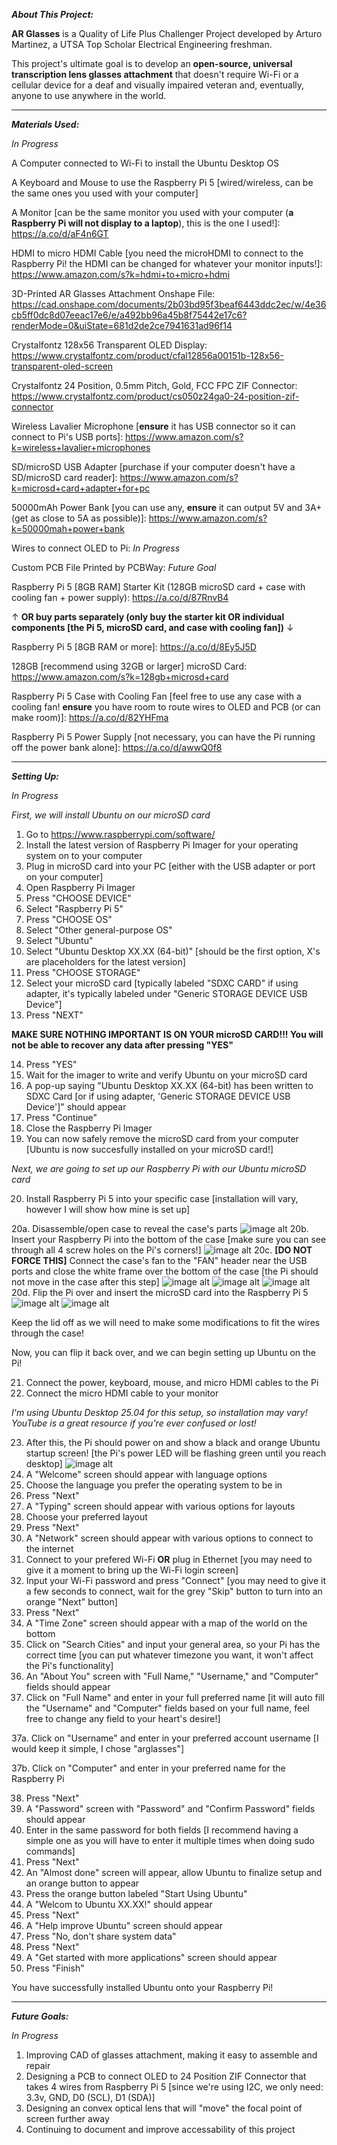 _**About This Project:**_

**AR Glasses** is a Quality of Life Plus Challenger Project developed by  Arturo Martinez, a UTSA Top Scholar Electrical Engineering freshman.

This project's ultimate goal is to develop an **open-source, universal transcription lens glasses attachment** that doesn't require Wi-Fi or a cellular device for a deaf and visually impaired veteran and, eventually, anyone to use anywhere in the world.

---------------------------------------------------------------------------------------------------------------------------------------------------------------------------------------------------------------------

_**Materials Used:**_

_*In Progress*_

A Computer connected to Wi-Fi to install the Ubuntu Desktop OS

A Keyboard and Mouse to use the Raspberry Pi 5 [wired/wireless, can be the same ones you used with your computer] 

A Monitor [can be the same monitor you used with your computer (**a Raspberry Pi will not display to a laptop**), this is the one I used!]: https://a.co/d/aF4n6GT

HDMI to micro HDMI Cable [you need the microHDMI to connect to the Raspberry Pi! the HDMI can be changed for whatever your monitor inputs!]: https://www.amazon.com/s?k=hdmi+to+micro+hdmi

3D-Printed AR Glasses Attachment Onshape File: https://cad.onshape.com/documents/2b03bd95f3beaf6443ddc2ec/w/4e36cb5ff0dc8d07eeac17e6/e/a492bb96a45b8f75442e17c6?renderMode=0&uiState=681d2de2ce7941631ad96f14

Crystalfontz 128x56 Transparent OLED Display: https://www.crystalfontz.com/product/cfal12856a00151b-128x56-transparent-oled-screen

Crystalfontz 24 Position, 0.5mm Pitch, Gold, FCC FPC ZIF Connector: https://www.crystalfontz.com/product/cs050z24ga0-24-position-zif-connector

Wireless Lavalier Microphone [**ensure** it has USB connector so it can connect to Pi's USB ports]: https://www.amazon.com/s?k=wireless+lavalier+microphones

SD/microSD USB Adapter [purchase if your computer doesn't have a SD/microSD card reader]: https://www.amazon.com/s?k=microsd+card+adapter+for+pc

50000mAh Power Bank [you can use any, **ensure** it can output 5V and 3A+ (get as close to 5A as possible)]: https://www.amazon.com/s?k=50000mah+power+bank

Wires to connect OLED to Pi: _In Progress_

Custom PCB File Printed by PCBWay: _Future Goal_

Raspberry Pi 5 [8GB RAM] Starter Kit (128GB microSD card + case with cooling fan + power supply): https://a.co/d/87RnvB4

&#8593; **OR buy parts separately (only buy the starter kit OR individual components [the Pi 5, microSD card, and case with cooling fan])** &#8595;

Raspberry Pi 5 [8GB RAM or more]: https://a.co/d/8Ey5J5D

128GB [recommend using 32GB or larger] microSD Card: https://www.amazon.com/s?k=128gb+microsd+card 

Raspberry Pi 5 Case with Cooling Fan [feel free to use any case with a cooling fan! **ensure** you have room to route wires to OLED and PCB (or can make room)]: https://a.co/d/82YHFma

Raspberry Pi 5 Power Supply [not necessary, you can have the Pi running off the power bank alone]: https://a.co/d/awwQ0f8

---------------------------------------------------------------------------------------------------------------------------------------------------------------------------------------------------------------------

_**Setting Up:**_

_*In Progress*_

_First, we will install Ubuntu on our microSD card_

1. Go to https://www.raspberrypi.com/software/
2. Install the latest version of Raspberry Pi Imager for your operating system on to your computer
3. Plug in microSD card into your PC [either with the USB adapter or port on your computer]
4. Open Raspberry Pi Imager
5. Press "CHOOSE DEVICE"
6. Select "Raspberry Pi 5"
7. Press "CHOOSE OS"
8. Select "Other general-purpose OS"
9. Select "Ubuntu"
10. Select "Ubuntu Desktop XX.XX (64-bit)" [should be the first option, X's are placeholders for the latest version]
11. Press "CHOOSE STORAGE"
12. Select your microSD card [typically labeled "SDXC CARD" if using adapter, it's typically labeled under "Generic STORAGE DEVICE USB Device"]
13. Press "NEXT"

**MAKE SURE NOTHING IMPORTANT IS ON YOUR microSD CARD!!! You will not be able to recover any data after pressing "YES"**

14. Press "YES"
15. Wait for the imager to write and verify Ubuntu on your microSD card
16. A pop-up saying "Ubuntu Desktop XX.XX (64-bit) has been written to SDXC Card [or if using adapter, 'Generic STORAGE DEVICE USB Device']" should appear
17. Press "Continue"
18. Close the Raspberry Pi Imager
19. You can now safely remove the microSD card from your computer [Ubuntu is now succesfully installed on your microSD card!]

_Next, we are going to set up our Raspberry Pi with our Ubuntu microSD card_

20. Install Raspberry Pi 5 into your specific case [installation will vary, however I will show how mine is set up]

20a.  Disassemble/open case to reveal the case's parts ![image alt](https://github.com/arturo-j-martinez-ii/arglassestranscribe/blob/main/images%20for%20README/1%20-%20Case%20Before%20Assembly.jpeg?raw=true)
20b. Insert your Raspberry Pi into the bottom of the case [make sure you can see through all 4 screw holes on the Pi's corners!] ![image alt](https://github.com/arturo-j-martinez-ii/arglassestranscribe/blob/main/images%20for%20README/2%20-%20Placing%20Raspberry%20Pi%20into%20Case%20Bottom.jpeg?raw=true)
20c. **[DO NOT FORCE THIS]** Connect the case's fan to the "FAN" header near the USB ports and close the white frame over the bottom of the case [the Pi should not move in the case after this step] ![image alt](https://github.com/arturo-j-martinez-ii/arglassestranscribe/blob/main/images%20for%20README/3%20-%20Showing%20How%20Fan%20and%20Pi%20Will%20Connect.jpeg?raw=true)
![image alt](https://github.com/arturo-j-martinez-ii/arglassestranscribe/blob/main/images%20for%20README/4%20-%20Fan%20and%20Pi%20Connected.jpeg?raw=true)
![image alt](https://github.com/arturo-j-martinez-ii/arglassestranscribe/blob/main/images%20for%20README/5%20-%20Fan%20and%20Bottom%20Closed%20Together.jpeg?raw=true)
20d. Flip the Pi over and insert the microSD card into the Raspberry Pi 5 ![image alt](https://github.com/arturo-j-martinez-ii/arglassestranscribe/blob/main/images%20for%20README/6%20-%20Where%20microSD%20Inserts.jpeg?raw=true) ![image alt](https://github.com/arturo-j-martinez-ii/arglassestranscribe/blob/main/images%20for%20README/7%20-%20microSD%20Inserted.jpeg?raw=true)

Keep the lid off as we will need to make some modifications to fit the wires through the case!

Now, you can flip it back over, and we can begin setting up Ubuntu on the Pi!

21. Connect the power, keyboard, mouse, and micro HDMI cables to the Pi
22. Connect the micro HDMI cable to your monitor

_I'm using Ubuntu Desktop 25.04 for this setup, so installation may vary! YouTube is a great resource if you're ever confused or lost!_

23. After this, the Pi should power on and show a black and orange Ubuntu startup screen! [the Pi's power LED will be flashing green until you reach desktop] ![image alt](https://github.com/arturo-j-martinez-ii/arglassestranscribe/blob/main/images%20for%20README/8%20-%20Ubuntu%20Startup%20Screen.jpeg?raw=true)
24. A  "Welcome" screen should appear with language options
25. Choose the language you prefer the operating system to be in
26. Press "Next"
27. A "Typing" screen should appear with various options for layouts
28. Choose your preferred layout
29. Press "Next"
30. A "Network" screen should appear with various options to connect to the internet
31. Connect to your prefered Wi-Fi **OR** plug in Ethernet [you may need to give it a moment to bring up the Wi-Fi login screen]
32. Input your Wi-Fi password and press "Connect" [you may need to give it a few seconds to connect, wait for the grey "Skip" button to turn into an orange "Next" button]
33. Press "Next"
34. A "Time Zone" screen should appear with a map of the world on the bottom
35. Click on "Search Cities" and input your general area, so your Pi has the correct time [you can put whatever timezone you want, it won't affect the Pi's functionality]
36. An "About You" screen with "Full Name," "Username," and "Computer" fields should appear
37. Click on "Full Name" and enter in your full preferred name [it will auto fill the "Username" and "Computer" fields based on your full name, feel free to change any field to your heart's desire!]

37a. Click on "Username" and enter in your preferred account username [I would keep it simple, I chose "arglasses"]

37b. Click on "Computer" and enter in your preferred name for the Raspberry Pi

38. Press "Next"
39. A "Password" screen with "Password" and "Confirm Password" fields should appear
40. Enter in the same password for both fields [I recommend having a simple one as you will have to enter it multiple times when doing sudo commands]
41. Press "Next"
42. An "Almost done" screen will appear, allow Ubuntu to finalize setup and an orange button to appear
43. Press the orange button labeled "Start Using Ubuntu"
44. A "Welcom to Ubuntu XX.XX!" should appear
45. Press "Next"
46. A "Help improve Ubuntu" screen should appear
47. Press "No, don't share system data"
48. Press "Next"
49. A "Get started with more applications" screen should appear
50. Press "Finish"

You have successfully installed Ubuntu onto your Raspberry Pi!


---------------------------------------------------------------------------------------------------------------------------------------------------------------------------------------------------------------------

_**Future Goals:**_

_*In Progress*_

1. Improving CAD of glasses attachment, making it easy to assemble and repair
2. Designing a PCB to connect OLED to 24 Position ZIF Connector that takes 4 wires from Raspberry Pi 5 [since we're using I2C, we only need: 3.3v, GND, D0 (SCL), D1 (SDA)]
3. Designing an convex optical lens that will "move" the focal point of screen further away
4. Continuing to document and improve accessability of this project
